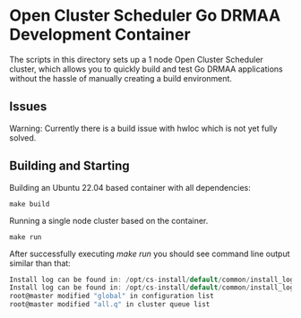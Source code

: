 # Open Cluster Scheduler Go DRMAA Development Container

The scripts in this directory sets up a 1 node Open Cluster Scheduler
cluster, which allows you to quickly build and test Go DRMAA applications
without the hassle of manually creating a build environment.

## Issues

Warning: Currently there is a build issue with hwloc which is not yet fully solved.

## Building and Starting

Building an Ubuntu 22.04 based container with all dependencies:

    make build

Running a single node cluster based on the container.

    make run

After successfully executing _make run_ you should see command line output
similar than that:

```go
Install log can be found in: /opt/cs-install/default/common/install_logs/qmaster_install_master_2024-06-17_12:09:35.log
Install log can be found in: /opt/cs-install/default/common/install_logs/execd_install_master_2024-06-17_12:09:50.log
root@master modified "global" in configuration list
root@master modified "all.q" in cluster queue list
```

